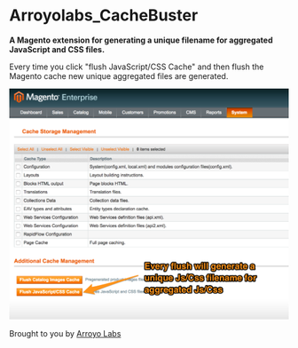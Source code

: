 # Arroyolabs_CacheBuster

**A Magento extension for generating a unique filename for aggregated JavaScript and CSS files.**

Every time you click "flush JavaScript/CSS Cache" and then flush the Magento cache new unique aggregated files are generated.

![CacheBuster screenshot](CacheBuster_magento_admin.png)

Brought to you by [Arroyo Labs](http://arroyolabs.com)

